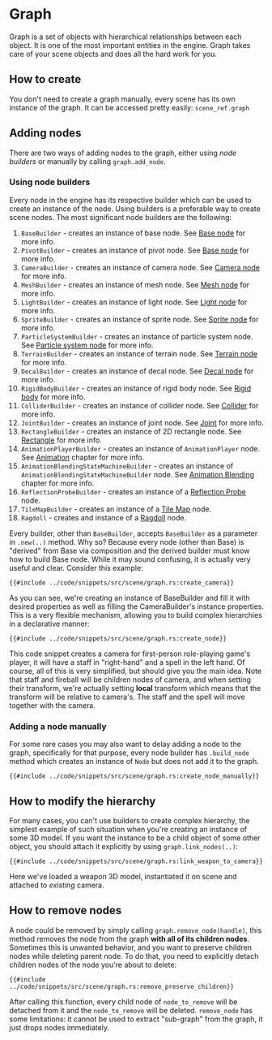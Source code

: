 # Graph

Graph is a set of objects with hierarchical relationships between each object. It is one of the most important
entities in the engine. Graph takes care of your scene objects and does all the hard work for you.

## How to create

You don't need to create a graph manually, every scene has its own instance of the graph. It can be accessed pretty
easily: `scene_ref.graph`

## Adding nodes

There are two ways of adding nodes to the graph, either using _node builders_ or manually by calling `graph.add_node`.

### Using node builders

Every node in the engine has its respective builder which can be used to create an instance of the node. Using
builders is a preferable way to create scene nodes. The most significant node builders are the following:

1) `BaseBuilder` - creates an instance of base node. See [Base node](./base_node.md) for more info.
2) `PivotBuilder` - creates an instance of pivot node. See [Base node](./base_node.md) for more info.
3) `CameraBuilder` - creates an instance of camera node. See [Camera node](./camera_node.md) for more info.
4) `MeshBuilder` - creates an instance of mesh node. See [Mesh node](./mesh_node.md) for more info.
5) `LightBuilder` - creates an instance of light node. See [Light node](./light_node.md) for more info.
6) `SpriteBuilder` - creates an instance of sprite node. See [Sprite node](./sprite_node.md) for more info.
7) `ParticleSystemBuilder` - creates an instance of particle system node.
   See [Particle system node](./particle_system_node.md) for more info.
8) `TerrainBuilder` - creates an instance of terrain node. See [Terrain node](./terrain_node.md) for more info.
9) `DecalBuilder` - creates an instance of decal node. See [Decal node](./decal_node.md) for more info.
10) `RigidBodyBuilder` - creates an instance of rigid body node. See [Rigid body](../physics/rigid_body.md) for more
    info.
11) `ColliderBuilder` - creates an instance of collider node. See [Collider](../physics/collider.md) for more info.
12) `JointBuilder` - creates an instance of joint node. See [Joint](../physics/joint.md) for more info.
13) `RectangleBuilder` - creates an instance of 2D rectangle node. See [Rectangle](./rectangle.md) for more info.
14) `AnimationPlayerBuilder` - creates an instance of `AnimationPlayer` node. See [Animation](../animation/animation.md)
    chapter for more info.
15) `AnimationBlendingStateMachineBuilder` - creates an instance of `AnimationBlendingStateMachineBuilder` node.
    See [Animation Blending](../animation/blending.md) chapter for more info.
16) `ReflectionProbeBuilder` - creates an instance of a [Reflection Probe](probe.md) node.
17) `TileMapBuilder` - creates an instance of a [Tile Map](tilemap.md) node.
18) `Ragdoll` - creates and instance of a [Ragdoll](../physics/ragdoll.md) node.

Every builder, other than `BaseBuilder`, accepts `BaseBuilder` as a parameter in `.new(..)` method. Why so?
Because every node (other than Base) is "derived" from Base via composition and the derived
builder must know how to build Base node. While it may sound confusing, it is actually very useful and clear.
Consider this example:

```rust,no_run
{{#include ../code/snippets/src/scene/graph.rs:create_camera}}
```

As you can see, we're creating an instance of BaseBuilder and fill it with desired properties as well as filling
the CameraBuilder's instance properties. This is a very flexible mechanism, allowing you to build complex hierarchies
in a declarative manner:

```rust,no_run
{{#include ../code/snippets/src/scene/graph.rs:create_node}}
```

This code snippet creates a camera for first-person role-playing game's player, it will have a staff in "right-hand"
and a spell in the left hand. Of course, all of this is very simplified, but should give you the main idea. Note
that staff and fireball will be children nodes of camera, and when setting their transform, we're actually setting
**local** transform which means that the transform will be relative to camera's. The staff and the spell will move
together with the camera.

### Adding a node manually

For some rare cases you may also want to delay adding a node to the graph, specifically for that purpose, every node
builder has `.build_node` method which creates an instance of `Node`  but does not add it to the graph.

```rust,no_run
{{#include ../code/snippets/src/scene/graph.rs:create_node_manually}}
```

## How to modify the hierarchy

For many cases, you can't use builders to create complex hierarchy, the simplest example of such situation when
you're creating an instance of some 3D model. If you want the instance to be a child object of some other object,
you should attach it explicitly by using `graph.link_nodes(..)`:

```rust,no_run
{{#include ../code/snippets/src/scene/graph.rs:link_weapon_to_camera}}
```

Here we've loaded a weapon 3D model, instantiated it on scene and attached to _existing_ camera.

## How to remove nodes

A node could be removed by simply calling `graph.remove_node(handle)`, this method removes the node from the
graph **with all of its children nodes**. Sometimes this is unwanted behavior, and you want to preserve children
nodes while deleting parent node. To do that, you need to explicitly detach children nodes of the node you're about
to delete:

```rust,no_run
{{#include ../code/snippets/src/scene/graph.rs:remove_preserve_children}}
```

After calling this function, every child node of `node_to_remove` will be detached from it and the `node_to_remove`
will be deleted. `remove_node` has some limitations: it cannot be used to extract "sub-graph" from the graph, it
just drops nodes immediately. 